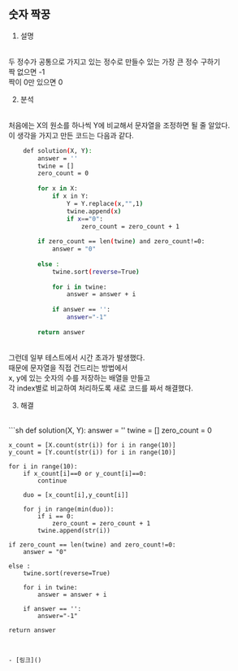 ## 숫자 짝꿍

1. 설명

</br>
두 정수가 공통으로 가지고 있는 정수로 만들수 있는 가장 큰 정수 구하기
</br>
짝 없으면 -1
</br>
짝이 0만 있으면 0
</br>

2. 분석

</br>
처음에는 X의 원소를 하나씩 Y에 비교해서 문자열을 조정하면 될 줄 알았다.
</br>
이 생각을 가지고 만든 코드는 다음과 같다.
</br>

```sh
    def solution(X, Y):
        answer = ''
        twine = []
        zero_count = 0
        
        for x in X:
            if x in Y:
                Y = Y.replace(x,"",1)
                twine.append(x)
                if x=="0":
                    zero_count = zero_count + 1
        
        if zero_count == len(twine) and zero_count!=0:
            answer = "0"
        
        else :
            twine.sort(reverse=True)
            
            for i in twine:
                answer = answer + i
                    
            if answer == '':
                answer="-1"
        
        return answer
```
</br>
그런데 일부 테스트에서 시간 초과가 발생했다.
</br>
때문에 문자열을 직접 건드리는 방법에서
</br>
x, y에 있는 숫자의 수를 저장하는 배열을 만들고
</br>
각 index별로 비교하여 처리하도록 새로 코드를 짜서 해결했다.

3. 해결

</br>
```sh
def solution(X, Y):
    answer = ''
    twine = []
    zero_count = 0
    
    x_count = [X.count(str(i)) for i in range(10)]
    y_count = [Y.count(str(i)) for i in range(10)]
    
    for i in range(10):
        if x_count[i]==0 or y_count[i]==0:
            continue
            
        duo = [x_count[i],y_count[i]]
        
        for j in range(min(duo)):
            if i == 0:
                zero_count = zero_count + 1
            twine.append(str(i))
    
    if zero_count == len(twine) and zero_count!=0:
        answer = "0"
    
    else :
        twine.sort(reverse=True)
        
        for i in twine:
            answer = answer + i
                
        if answer == '':
            answer="-1"
    
    return answer
```


- [링크]()